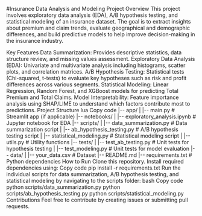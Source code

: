#Insurance Data Analysis and Modeling Project
Overview
This project involves exploratory data analysis (EDA), A/B hypothesis testing, and statistical modeling of an insurance dataset. The goal is to extract insights about premium and claim trends, evaluate geographical and demographic differences, and build predictive models to help improve decision-making in the insurance industry.

Key Features
Data Summarization: Provides descriptive statistics, data structure review, and missing values assessment.
Exploratory Data Analysis (EDA): Univariate and multivariate analysis including histograms, scatter plots, and correlation matrices.
A/B Hypothesis Testing: Statistical tests (Chi-squared, t-tests) to evaluate key hypotheses such as risk and profit differences across various segments.
Statistical Modeling: Linear Regression, Random Forest, and XGBoost models for predicting Total Premium and Total Claims.
Model Interpretability: Feature importance analysis using SHAP/LIME to understand which factors contribute most to predictions.
Project Structure
lua
Copy code
|-- app/
|   |-- main.py                    # Streamlit app (if applicable)
|-- notebooks/
|   |-- exploratory_analysis.ipynb  # Jupyter notebook for EDA
|-- scripts/
|   |-- data_summarization.py       # Data summarization script
|   |-- ab_hypothesis_testing.py    # A/B hypothesis testing script
|   |-- statistical_modeling.py     # Statistical modeling script
|   |-- utils.py                    # Utility functions
|-- tests/
|   |-- test_ab_testing.py          # Unit tests for hypothesis testing
|   |-- test_modeling.py            # Unit tests for model evaluation
|-- data/
|   |-- your_data.csv               # Dataset
|-- README.md
|-- requirements.txt                # Python dependencies
How to Run
Clone this repository.
Install required dependencies using:
Copy code
pip install -r requirements.txt
Run the individual scripts for data summarization, A/B hypothesis testing, and statistical modeling by navigating to the scripts folder:
bash
Copy code
python scripts/data_summarization.py
python scripts/ab_hypothesis_testing.py
python scripts/statistical_modeling.py
Contributions
Feel free to contribute by creating issues or submitting pull requests.

